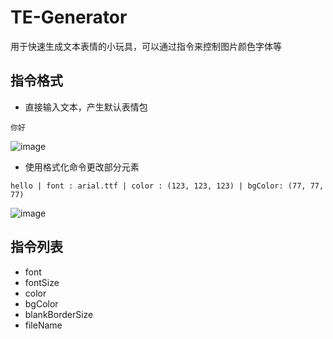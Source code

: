 # TE-Generator
用于快速生成文本表情的小玩具，可以通过指令来控制图片颜色字体等

## 指令格式
* 直接输入文本，产生默认表情包
```
你好
```
![image](https://github.com/user-attachments/assets/cd4301ce-c96e-462f-a60c-76728c3c5b12)
* 使用格式化命令更改部分元素
```
hello | font : arial.ttf | color : (123, 123, 123) | bgColor: (77, 77, 77)
```
![image](https://github.com/user-attachments/assets/78e3daac-c74a-491f-83b3-85a27da8927b)

## 指令列表
- font
- fontSize
- color
- bgColor
- blankBorderSize
- fileName

